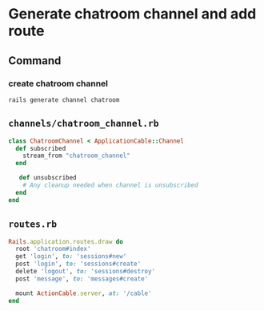 # Generate chatroom channel and add route

## Command

### create chatroom channel

`rails generate channel chatroom`

## `channels/chatroom_channel.rb`

```ruby
class ChatroomChannel < ApplicationCable::Channel
  def subscribed
    stream_from "chatroom_channel"
  end

   def unsubscribed
    # Any cleanup needed when channel is unsubscribed
  end
end
```

## `routes.rb`

```ruby
Rails.application.routes.draw do
  root 'chatroom#index'
  get 'login', to: 'sessions#new'
  post 'login', to: 'sessions#create'
  delete 'logout', to: 'sessions#destroy'
  post 'message', to: 'messages#create'

  mount ActionCable.server, at: '/cable'
end
```

